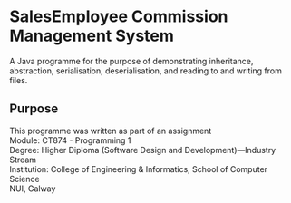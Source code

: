 # SalesEmployee Commission Management System
A Java programme for the purpose of demonstrating inheritance, abstraction, serialisation, deserialisation, and reading to and writing from files.

## Purpose
This programme was written as part of an assignment<br>
Module: 		CT874 - Programming 1<br>
Degree:			Higher Diploma (Software Design and Development)—Industry Stream<br>
Institution:	College of Engineering & Informatics, School of Computer Science<br>
				NUI, Galway
